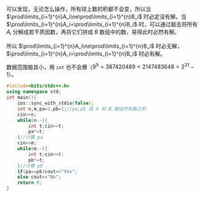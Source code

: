 可以发现，无论怎么操作，所有球上数的积都不会变，所以当 $\prod\limits_{i=1}^{n}A_i\ne\prod\limits_{i=1}^{n}B_i$ 时必定没有解。当 $\prod\limits_{i=1}^{n}A_i=\prod\limits_{i=1}^{n}B_i$ 时，可以通过敲击将所有 $A_i$ 分解成若干质因数，再将它们拼成 $B$ 数组中的数，易得此时必然有解。

所以 $\prod\limits_{i=1}^{n}A_i\ne\prod\limits_{i=1}^{n}B_i$ 时必无解，$\prod\limits_{i=1}^{n}A_i=\prod\limits_{i=1}^{n}B_i$ 时必有解。

数据范围极其小，用 `int` 也不会爆（$9^9=387420489<2147483648=2^{31}-1$）。

```cpp
#include<bits/stdc++.h>
using namespace std;
int main(){
	ios::sync_with_stdio(false);
	int n,m,pa=1,pb=1;//pa,pb 是 A 和 B 数组所有数之积
	cin>>n;
	while(n--){
		int t;cin>>t;
		pa*=t;
	}//计算 pa
	cin>>m;
	while(m--){
		int t;cin>>t;
		pb*=t;
	}//计算 pb
	if(pa==pb)cout<<"Yes";
	else cout<<"No";
	return 0;
}
```